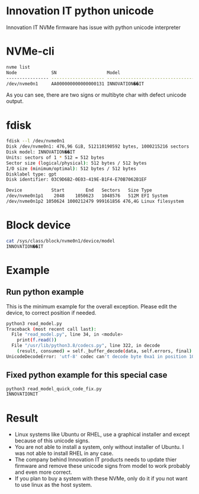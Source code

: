 # Innovation IT python unicode
Innovation IT NVMe firmware has issue with python unicode interpreter

# NVMe-cli
```bash
nvme list
Node             SN                   Model                                    Namespace Usage                      Format           FW Rev  
---------------- -------------------- ---------------------------------------- --------- -------------------------- ---------------- --------
/dev/nvme0n1     AA000000000000000131 INNOVATION��IT                           1         512,11  GB / 512,11  GB    512   B +  0 B   S0614B0G
```
As you can see, there are two signs or multibyte char with defect unicode output.

# fdisk
```bash
fdisk --l /dev/nvme0n1
Disk /dev/nvme0n1: 476,96 GiB, 512110190592 bytes, 1000215216 sectors
Disk model: INNOVATION��IT                          
Units: sectors of 1 * 512 = 512 bytes
Sector size (logical/physical): 512 bytes / 512 bytes
I/O size (minimum/optimal): 512 bytes / 512 bytes
Disklabel type: gpt
Disk identifier: 03C9D6B2-0E03-419E-B1F4-E70B7062B1EF

Device           Start        End   Sectors   Size Type
/dev/nvme0n1p1    2048    1050623   1048576   512M EFI System
/dev/nvme0n1p2 1050624 1000212479 999161856 476,4G Linux filesystem
```

# Block device
```bash
cat /sys/class/block/nvme0n1/device/model
INNOVATION��IT
```

# Example

## Run python example
This is the minimum example for the overall exception. Please edit the device, to correct position if needed.
```bash
python3 read_model.py
Traceback (most recent call last):
  File "read_model.py", line 34, in <module>
    print(f.read())
  File "/usr/lib/python3.8/codecs.py", line 322, in decode
    (result, consumed) = self._buffer_decode(data, self.errors, final)
UnicodeDecodeError: 'utf-8' codec can't decode byte 0xa1 in position 10: invalid start byte
```

## Fixed python example for this special case
```bash
python3 read_model_quick_code_fix.py
INNOVATIONIT
```

# Result
- Linux systems like Ubuntu or RHEL, use a graphical installer and except because of this unicode signs.
- You are not able to install a system, only without installer of Ubuntu. I was not able to install RHEL in any case.
- The company behind Innovation IT products needs to update thier firmware and remove these unicode signs from model to work probably and even more correct.
- If you plan to buy a system with these NVMe, only do it if you not want to use linux as the host system.

